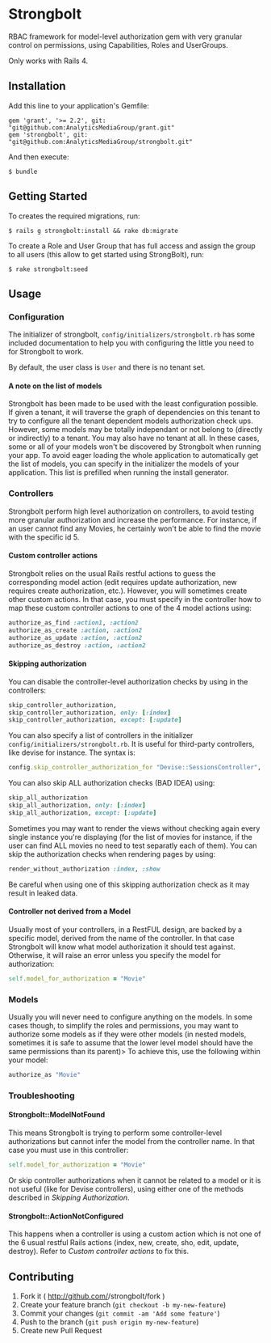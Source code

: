 # Strongbolt

RBAC framework for model-level authorization gem with very granular control on permissions, using Capabilities, Roles and UserGroups.

Only works with Rails 4.

## Installation

Add this line to your application's Gemfile:

    gem 'grant', '>= 2.2', git: "git@github.com:AnalyticsMediaGroup/grant.git"
    gem 'strongbolt', git: "git@github.com:AnalyticsMediaGroup/strongbolt.git"

And then execute:

    $ bundle

## Getting Started

To creates the required migrations, run:

    $ rails g strongbolt:install && rake db:migrate

To create a Role and User Group that has full access and assign the group to all users (this allow to get started using StrongBolt), run:

    $ rake strongbolt:seed

## Usage

### Configuration

The initializer of strongbolt, `config/initializers/strongbolt.rb` has some included documentation to help you with configuring the little you need to for Strongbolt to work.

By default, the user class is `User` and there is no tenant set.

#### A note on the list of models

Strongbolt has been made to be used with the least configuration possible. If given a tenant, it will traverse the graph of dependencies on this tenant to try to configure all the tenant dependent models authorization check ups. However, some models may be totally independant or not belong to (directly or indirectly) to a tenant. You may also have no tenant at all. In these cases, some or all of your models won't be discovered by Strongbolt when running your app.
To avoid eager loading the whole application to automatically get the list of models, you can specify in the initializer the models of your application.
This list is prefilled when running the install generator.

### Controllers

Strongbolt perform high level authorization on controllers, to avoid testing more granular authorization and increase the performance. For instance, if an user cannot find any Movies, he certainly won't be able to find the movie with the specific id 5.

#### Custom controller actions

Strongbolt relies on the usual Rails restful actions to guess the corresponding model action (edit requires update authorization, new requires create authorization, etc.). However, you will sometimes create other custom actions. In that case, you must specify in the controller how to map these custom controller actions to one of the 4 model actions using:

```ruby
authorize_as_find :action1, :action2
authorize_as_create :action, :action2
authorize_as_update :action, :action2
authorize_as_destroy :action, :action2
```

#### Skipping authorization

You can disable the controller-level authorization checks by using in the controllers:

```ruby
skip_controller_authorization,
skip_controller_authorization, only: [:index]
skip_controller_authorization, except: [:update]
```

You can also specify a list of controllers in the initializer `config/initializers/strongbolt.rb`. It is useful for third-party controllers, like devise for instance. The syntax is:

```ruby
config.skip_controller_authorization_for "Devise::SessionsController", "Devise::RegistrationsController"
```

You can also skip ALL authorization checks (BAD IDEA) using:

```ruby
skip_all_authorization
skip_all_authorization, only: [:index]
skip_all_authorization, except: [:update]
```

Sometimes you may want to render the views without checking again every single instance you're displaying (for the list of movies for instance, if the user can find ALL movies no need to test separatly each of them). You can skip the authorization checks when rendering pages by using:

```ruby
render_without_authorization :index, :show
```

Be careful when using one of this skipping authorization check as it may result in leaked data.

#### Controller not derived from a Model

Usually most of your controllers, in a RestFUL design, are backed by a specific model, derived from the name of the controller. In that case Strongbolt will know what model authorization it should test against. Otherwise, it will raise an error unless you specify the model for authorization:

```ruby
self.model_for_authorization = "Movie"
```

### Models

Usually you will never need to configure anything on the models. In some cases though, to simplify the roles and permissions, you may want to authorize some models as if they were other models (in nested models, sometimes it is safe to assume that the lower level model should have the same permissions than its parent)>
To achieve this, use the following within your model:

```ruby
authorize_as "Movie"
```

### Troubleshooting

#### Strongbolt::ModelNotFound

This means Strongbolt is trying to perform some controller-level authorizations but cannot infer the model from the controller name. In that case you must use in this controller:

```ruby
self.model_for_authorization = "Movie"
```

Or skip controller authorizations when it cannot be related to a model or it is not useful (like for Devise controllers), using either one of the methods described in *Skipping Authorization*.

#### Strongbolt::ActionNotConfigured

This happens when a controller is using a custom action which is not one of the 6 usual restful Rails actions (index, new, create, sho, edit, update, destroy). Refer to *Custom controller actions* to fix this.


## Contributing

1. Fork it ( http://github.com/<my-github-username>/strongbolt/fork )
2. Create your feature branch (`git checkout -b my-new-feature`)
3. Commit your changes (`git commit -am 'Add some feature'`)
4. Push to the branch (`git push origin my-new-feature`)
5. Create new Pull Request
